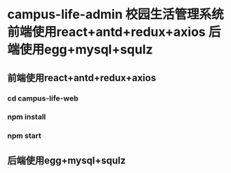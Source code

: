 # campus-life-admin 校园生活管理系统 前端使用react+antd+redux+axios 后端使用egg+mysql+squlz

## 前端使用react+antd+redux+axios
### cd campus-life-web
### npm install
### npm start
## 后端使用egg+mysql+squlz


